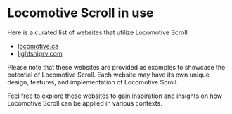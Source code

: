 # Locomotive Scroll in use

Here is a curated list of websites that utilize Locomotive Scroll:

- [locomotive.ca](https://locomotive.ca/)
- [lightshiprv.com](https://lightshiprv.com/)

Please note that these websites are provided as examples to showcase the potential of Locomotive Scroll. Each website may have its own unique design, features, and implementation of Locomotive Scroll.

Feel free to explore these websites to gain inspiration and insights on how Locomotive Scroll can be applied in various contexts.